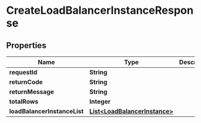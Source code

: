 
# CreateLoadBalancerInstanceResponse

## Properties
Name | Type | Description | Notes
------------ | ------------- | ------------- | -------------
**requestId** | **String** |  |  [optional]
**returnCode** | **String** |  |  [optional]
**returnMessage** | **String** |  |  [optional]
**totalRows** | **Integer** |  |  [optional]
**loadBalancerInstanceList** | [**List&lt;LoadBalancerInstance&gt;**](LoadBalancerInstance.md) |  |  [optional]



